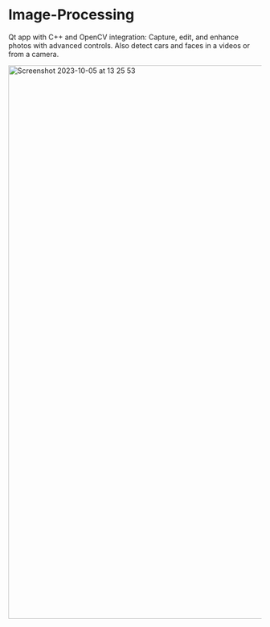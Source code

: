 # Image-Processing
Qt app with C++ and OpenCV integration: Capture, edit, and enhance photos with advanced controls. Also detect cars and faces in a videos or from a camera.

<img width="1103" alt="Screenshot 2023-10-05 at 13 25 53" src="https://github.com/DenisHorvat1/Image-Processing/assets/103560973/c4a38b78-9967-4023-b658-f6a90c3aa3a6">
